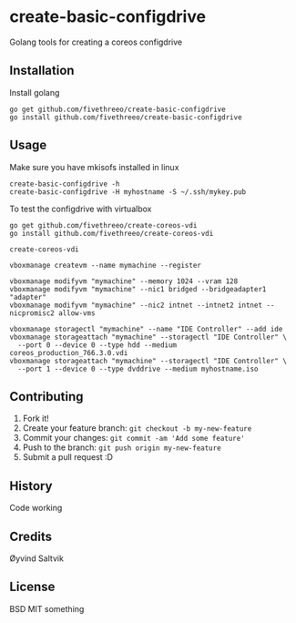 # create-basic-configdrive

Golang tools for creating a coreos configdrive

## Installation

Install golang

```
go get github.com/fivethreeo/create-basic-configdrive
go install github.com/fivethreeo/create-basic-configdrive
```

## Usage

Make sure you have mkisofs installed in linux
```
create-basic-configdrive -h
create-basic-configdrive -H myhostname -S ~/.ssh/mykey.pub
```

To test the configdrive with virtualbox

```
go get github.com/fivethreeo/create-coreos-vdi
go install github.com/fivethreeo/create-coreos-vdi

create-coreos-vdi

vboxmanage createvm --name mymachine --register

vboxmanage modifyvm "mymachine" --memory 1024 --vram 128
vboxmanage modifyvm "mymachine" --nic1 bridged --bridgeadapter1 "adapter"
vboxmanage modifyvm "mymachine" --nic2 intnet --intnet2 intnet --nicpromisc2 allow-vms

vboxmanage storagectl "mymachine" --name "IDE Controller" --add ide
vboxmanage storageattach "mymachine" --storagectl "IDE Controller" \
  --port 0 --device 0 --type hdd --medium coreos_production_766.3.0.vdi
vboxmanage storageattach "mymachine" --storagectl "IDE Controller" \
  --port 1 --device 0 --type dvddrive --medium myhostname.iso
```

## Contributing

1. Fork it!
2. Create your feature branch: `git checkout -b my-new-feature`
3. Commit your changes: `git commit -am 'Add some feature'`
4. Push to the branch: `git push origin my-new-feature`
5. Submit a pull request :D

## History

Code working

## Credits

Øyvind Saltvik

## License

BSD MIT something
